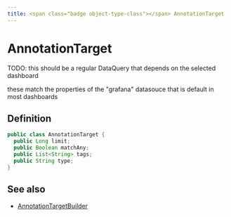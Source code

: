 ```yaml
---
title: <span class="badge object-type-class"></span> AnnotationTarget
---
```

# <span class="badge object-type-class"></span> AnnotationTarget

TODO: this should be a regular DataQuery that depends on the selected dashboard

these match the properties of the "grafana" datasouce that is default in most dashboards

## Definition

```java
public class AnnotationTarget {
  public Long limit;
  public Boolean matchAny;
  public List<String> tags;
  public String type;
}
```
## See also

 * <span class="badge builder"></span> [AnnotationTargetBuilder](./builder-AnnotationTargetBuilder.md)
